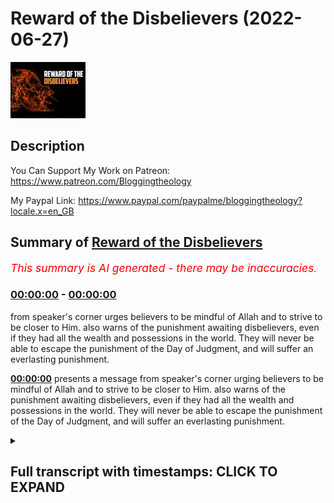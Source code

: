 # Reward of the Disbelievers (2022-06-27)

![alt Reward of the Disbelievers](zuBe4WP_Vus.jpg "Reward of the Disbelievers")

## Description

You Can Support My Work on Patreon:
https://www.patreon.com/Bloggingtheology

My Paypal Link: 
https://www.paypal.com/paypalme/bloggingtheology?locale.x=en_GB

## Summary of [Reward of the Disbelievers](https://www.youtube.com/watch?v=zuBe4WP_Vus)


*<span style="color:red; font-size:125%">This summary is AI generated - there may be inaccuracies</span>. [](/)*

### [00:00:00](https://www.youtube.com/watch?v=zuBe4WP_Vus&t=0) - [00:00:00](https://www.youtube.com/watch?v=zuBe4WP_Vus&t=0)

 from speaker's corner urges believers to be mindful of Allah and to strive to be closer to Him.  also warns of the punishment awaiting disbelievers, even if they had all the wealth and possessions in the world. They will never be able to escape the punishment of the Day of Judgment, and will suffer an everlasting punishment.

**[00:00:00](https://www.youtube.com/watch?v=zuBe4WP_Vus&t=0)**  presents a message from speaker's corner urging believers to be mindful of Allah and to strive to be closer to Him.  also warns of the punishment awaiting disbelievers, even if they had all the wealth and possessions in the world. They will never be able to escape the punishment of the Day of Judgment, and will suffer an everlasting punishment.

<details><summary><h2>Full transcript with timestamps: CLICK TO EXPAND</h2></summary>

[0:00:00](https://youtu.be/zuBe4WP_Vus?t=0) here i am at speaker's corner  
[0:00:02](https://youtu.be/zuBe4WP_Vus?t=2) oh believers be mindful of allah and  
[0:00:05](https://youtu.be/zuBe4WP_Vus?t=5) seek what brings you closer to him and  
[0:00:08](https://youtu.be/zuBe4WP_Vus?t=8) struggle in his way  
[0:00:10](https://youtu.be/zuBe4WP_Vus?t=10) so you may be successful  
[0:00:12](https://youtu.be/zuBe4WP_Vus?t=12) as for the disbelievers even if they  
[0:00:15](https://youtu.be/zuBe4WP_Vus?t=15) were to possess everything in the world  
[0:00:17](https://youtu.be/zuBe4WP_Vus?t=17) twice over and offer it all to ransom  
[0:00:21](https://youtu.be/zuBe4WP_Vus?t=21) themselves from the punishment of the  
[0:00:23](https://youtu.be/zuBe4WP_Vus?t=23) day of judgment it would never be  
[0:00:25](https://youtu.be/zuBe4WP_Vus?t=25) accepted from them and they will suffer  
[0:00:28](https://youtu.be/zuBe4WP_Vus?t=28) a painful punishment  
[0:00:30](https://youtu.be/zuBe4WP_Vus?t=30) and they will be desperate to get out of  
[0:00:32](https://youtu.be/zuBe4WP_Vus?t=32) the fire but they never will be able to  
[0:00:35](https://youtu.be/zuBe4WP_Vus?t=35) and they will suffer an everlasting  
[0:00:38](https://youtu.be/zuBe4WP_Vus?t=38) punishment  

</details>
